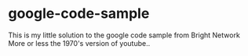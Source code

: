 # google-code-sample

This is my little solution to the google code sample from Bright Network
More or less the 1970's version of youtube..
